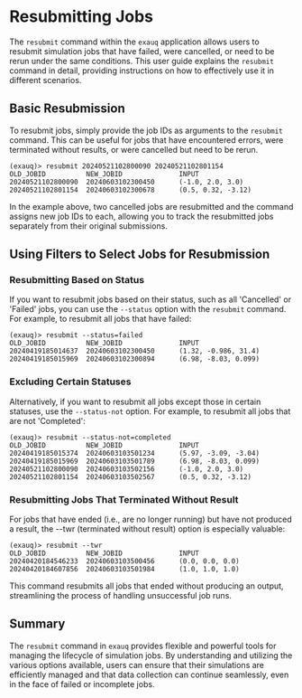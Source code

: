 # Resubmitting Jobs

The `resubmit` command within the `exauq` application allows users to resubmit simulation 
jobs that have failed, were cancelled, or need to be rerun under the same conditions. 
This user guide explains the `resubmit` command in detail, providing instructions on how 
to effectively use it in different scenarios.

## Basic Resubmission

To resubmit jobs, simply provide the job IDs as arguments to the `resubmit` command. 
This can be useful for jobs that have encountered errors, were terminated without 
results, or were cancelled but need to be rerun.

```
(exauq)> resubmit 20240521102800090 20240521102801154
OLD_JOBID          NEW_JOBID              INPUT               
20240521102800090  20240603102300450      (-1.0, 2.0, 3.0)
20240521102801154  20240603102300678      (0.5, 0.32, -3.12)
```

In the example above, two cancelled jobs are resubmitted and the command assigns new 
job IDs to each, allowing you to track the resubmitted jobs separately from their 
original submissions.

## Using Filters to Select Jobs for Resubmission

### Resubmitting Based on Status

If you want to resubmit jobs based on their status, such as all 'Cancelled' or 'Failed' 
jobs, you can use the `--status` option with the `resubmit` command. For example, to 
resubmit all jobs that have failed:

```
(exauq)> resubmit --status=failed
OLD_JOBID          NEW_JOBID              INPUT               
20240419185014637  20240603102300450      (1.32, -0.986, 31.4)
20240419185015969  20240603102300894      (6.98, -8.03, 0.099)
```

### Excluding Certain Statuses

Alternatively, if you want to resubmit all jobs except those in certain statuses, use 
the `--status-not` option. For example, to resubmit all jobs that are not 'Completed':

```
(exauq)> resubmit --status-not=completed
OLD_JOBID          NEW_JOBID              INPUT               
20240419185015374  20240603103501234      (5.97, -3.09, -3.04)
20240419185015969  20240603103501789      (6.98, -8.03, 0.099)
20240521102800090  20240603103502156      (-1.0, 2.0, 3.0)
20240521102801154  20240603103502567      (0.5, 0.32, -3.12)
```

### Resubmitting Jobs That Terminated Without Result

For jobs that have ended (i.e., are no longer running) but have not produced a result, 
the --twr (terminated without result) option is especially valuable:

```
(exauq)> resubmit --twr
OLD_JOBID          NEW_JOBID              INPUT               
20240420184546233  20240603103500456      (0.0, 0.0, 0.0)
20240420184607856  20240603103501984      (1.0, 1.0, 1.0)
```

This command resubmits all jobs that ended without producing an output, streamlining 
the process of handling unsuccessful job runs.

## Summary

The `resubmit` command in `exauq` provides flexible and powerful tools for managing 
the lifecycle of simulation jobs. By understanding and utilizing the various options 
available, users can ensure that their simulations are efficiently managed and that 
data collection can continue seamlessly, even in the face of failed or incomplete jobs.